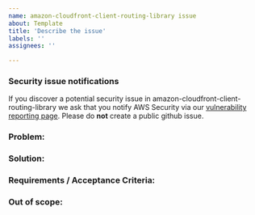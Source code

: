 ```yaml
---
name: amazon-cloudfront-client-routing-library issue
about: Template
title: 'Describe the issue'
labels: ''
assignees: ''

---
```


### Security issue notifications

If you discover a potential security issue in amazon-cloudfront-client-routing-library we ask that you notify
AWS Security via our [vulnerability reporting page](http://aws.amazon.com/security/vulnerability-reporting/). Please do **not** create a public github issue.

### Problem:

<!--A short description of what the problem is and why we need to fix it. Add reproduction steps if necessary.-->

### Solution:

<!--A description of the possible solution in terms of amazon-cloudfront-client-routing-library architecture. Highlight and explain any potentially controversial design decisions taken.

* **Does this change any public APIs?** -->

### Requirements / Acceptance Criteria:

<!--What must a solution address in order to solve the problem? How do we know the solution is complete?

* **RFC links:** Links to relevant RFC(s)
* **Related Issues:** Link any relevant issues
* **Will the Usage Guide or other documentation need to be updated?**
* **Testing:** How will this change be tested? Call out new integration tests, functional tests, or particularly interesting/important unit tests.
-->

### Out of scope:

<!--Is there anything the solution will intentionally NOT address?-->

[//]: #  (NOTE: If you believe this might be a security issue, please email aws-security@amazon.com instead of creating a GitHub issue. For more details, see the AWS Vulnerability Reporting Guide: https://aws.amazon.com/security/vulnerability-reporting/ )

